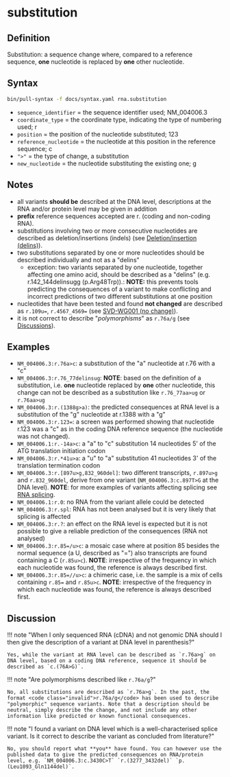 # substitution

## Definition

Substitution: a sequence change where, compared to a reference sequence, **one** nucleotide is replaced by **one** other nucleotide.

## Syntax

```sh exec="true"
bin/pull-syntax -f docs/syntax.yaml rna.substitution
```

- <code>sequence_identifier</code> = the sequence identifier used; NM_004006.3
- <code>coordinate_type</code> = the coordinate type, indicating the type of numbering used; r
- <code>position</code> = the position of the nucleotide substituted; 123
- <code>reference_nucleotide</code> = the nucleotide at this position in the reference sequence; c
- <code>">"</code> = the type of change, a substitution
- <code>new_nucleotide</code> = the nucleotide substituting the existing one; g

## Notes

- all variants **should be** described at the DNA level, descriptions at the RNA and/or protein level may be given in addition
- **prefix** reference sequences accepted are r. (coding and non-coding RNA).
- substitutions involving two or more consecutive nucleotides are described as deletion/insertions (indels) (see [Deletion/insertion (delins)](delins.md)).
- two substitutions separated by one or more nucleotides should be described individually and not as a "delins"
  - exception: two variants separated by one nucleotide, together affecting one amino acid, should be described as a "delins" (e.g. r.142_144delinsugg (p.Arg48Trp)).: **NOTE:** this prevents tools predicting the consequences of a variant to make conflicting and incorrect predictions of two different substitutions at one position
- nucleotides that have been tested and found **not changed** are described as `r.109u=`, `r.4567_4569=` (see [SVD-WG001 (no change)](http://www.hgvs.org/mutnomen/accepted001.html)).
- it is not correct to describe "_polymorphisms_" as <code class="invalid">r.76a/g</code> (see [Discussions](#polymorphism)).

## Examples

- `NM_004006.3:r.76a>c`: a substitution of the "a" nucleotide at r.76 with a "c"
- `NM_004006.3:r.76_77delinsug`: **NOTE**: based on the definition of a substitution, i.e. **one** nucleotide replaced by **one** other nucleotide, this change can not be described as a substitution like <code class="invalid">r.76_77aa>ug</code> or <code class="invalid">r.76aa>ug</code>
- `NM_004006.3:r.(1388g>a)`: the predicted consequences at RNA level is a substitution of the "g" nucleotide at r.1388 with a "g"
- `NM_004006.3:r.123=`: a screen was performed showing that nucleotide r.123 was a "c" as in the coding DNA reference sequence (the nucleotide was not changed).
- `NM_004006.1:r.-14a>c`: a "a" to "c" substitution 14 nucleotides 5' of the ATG translation initiation codon
- `NM_004006.3:r.*41u>a`: a "u" to "a" substitution 41 nucleotides 3' of the translation termination codon
- `NM_004006.3:r.[897u>g,832_960del]`: two different transcripts, `r.897u>g` and `r.832_960del`, derive from one variant (`NM_004006.3:c.897T>G` at the DNA level). **NOTE**: for more examples of variants affecting splicing see [RNA splicing](splicing.md).
- `NM_004006.1:r.0`: no RNA from the variant allele could be detected
- `NM_004006.3:r.spl`: RNA has not been analysed but it is very likely that splicing is affected
- `NM_004006.3:r.?`: an effect on the RNA level is expected but it is not possible to give a reliable prediction of the consequences (RNA not analysed)
- `NM_004006.3:r.85=/u>c`: a mosaic case where at position 85 besides the normal sequence (a U, described as "=") also transcripts are found containing a C (`r.85u>c`). **NOTE**: irrespective of the frequency in which each nucleotide was found, the reference is always described first.
- `NM_004006.3:r.85=//u>c`: a chimeric case, i.e. the sample is a mix of cells containing `r.85=` and `r.85u>c`. **NOTE**: irrespective of the frequency in which each nucleotide was found, the reference is always described first.

## Discussion

!!! note "When I only sequenced RNA (cDNA) and not genomic DNA should I then give the description of a variant at DNA level in parenthesis?"

    Yes, while the variant at RNA level can be described as `r.76a>g` on DNA level, based on a coding DNA reference, sequence it should be described as `c.(76A>G)`.

!!! note "<a id="polymorphism"></a>Are polymorphisms described like <code class="invalid">r.76a/g</code>?"

    No, all substitutions are described as `r.76a>g`. In the past, the format <code class="invalid">r.76a/g</code> has been used to describe "polymorphic" sequence variants. Note that a description should be neutral, simply describe the change, and not include any other information like predicted or known functional consequences.

!!! note "I found a variant on DNA level which is a well-characterised splice variant. Is it correct to describe the variant as concluded from literature?"

    No, you should report what **you** have found. You can however use the published data to give the predicted consequences on RNA/protein level, e.g. `NM_004006.3:c.3430C>T` `r.(3277_3432del)` `p.(Leu1093_Gln1144del)`.
